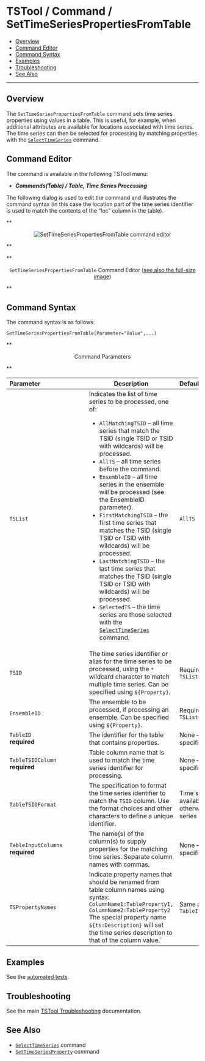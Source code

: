 # TSTool / Command / SetTimeSeriesPropertiesFromTable #

*   [Overview](#overview)
*   [Command Editor](#command-editor)
*   [Command Syntax](#command-syntax)
*   [Examples](#examples)
*   [Troubleshooting](#troubleshooting)
*   [See Also](#see-also)

-------------------------

## Overview ##

The `SetTimeSeriesPropertiesFromTable` command sets time series properties using values in a table.
This is useful, for example, when additional attributes are available for locations associated with time series.
The time series can then be selected for processing by matching properties with the
[`SelectTimeSeries`](../SelectTimeSeries/SelectTimeSeries.md) command.

## Command Editor ##

The command is available in the following TSTool menu:

*   ***Commands(Table) / Table, Time Series Processing***

The following dialog is used to edit the command and illustrates the command syntax
(in this case the location part of the time series identifier is used to
match the contents of the “loc” column in the table).

**<p style="text-align: center;">
![SetTimeSeriesPropertiesFromTable command editor](SetTimeSeriesPropertiesFromTable.png)
</p>**

**<p style="text-align: center;">
`SetTimeSeriesPropertiesFromTable` Command Editor (<a href="../SetTimeSeriesPropertiesFromTable.png">see also the full-size image</a>)
</p>**

## Command Syntax ##

The command syntax is as follows:

```text
SetTimeSeriesPropertiesFromTable(Parameter="Value",...)
```
**<p style="text-align: center;">
Command Parameters
</p>**

| **Parameter**&nbsp;&nbsp;&nbsp;&nbsp;&nbsp;&nbsp;&nbsp;&nbsp;&nbsp;&nbsp;&nbsp;&nbsp;&nbsp;&nbsp;&nbsp;&nbsp;&nbsp;&nbsp;&nbsp;&nbsp;&nbsp;&nbsp;&nbsp;&nbsp;&nbsp;&nbsp; | **Description** | **Default**&nbsp;&nbsp;&nbsp;&nbsp;&nbsp;&nbsp;&nbsp;&nbsp;&nbsp;&nbsp;&nbsp;&nbsp;&nbsp;&nbsp;&nbsp;&nbsp;&nbsp;&nbsp;&nbsp;&nbsp;&nbsp; |
| --------------|-----------------|----------------- |
| `TSList`|Indicates the list of time series to be processed, one of:<br><ul><li>`AllMatchingTSID` – all time series that match the TSID (single TSID or TSID with wildcards) will be processed.</li><li>`AllTS` – all time series before the command.</li><li>`EnsembleID` – all time series in the ensemble will be processed (see the EnsembleID parameter).</li><li>`FirstMatchingTSID` – the first time series that matches the TSID (single TSID or TSID with wildcards) will be processed.</li><li>`LastMatchingTSID` – the last time series that matches the TSID (single TSID or TSID with wildcards) will be processed.</li><li>`SelectedTS` – the time series are those selected with the [`SelectTimeSeries`](../SelectTimeSeries/SelectTimeSeries.md) command.</li></ul> | `AllTS` |
| `TSID`|The time series identifier or alias for the time series to be processed, using the `*` wildcard character to match multiple time series.  Can be specified using `${Property}`.|Required if `TSList=*TSID`|
| `EnsembleID`|The ensemble to be processed, if processing an ensemble. Can be specified using `${Property}`.|Required if `TSList=*EnsembleID`|
|`TableID`<br>**required**|The identifier for the table that contains properties.|None – must be specified.|
|`TableTSIDColumn`<br>**required**|Table column name that is used to match the time series identifier for processing.|None – must be specified.|
|`TableTSIDFormat`|The specification to format the time series identifier to match the `TSID` column.  Use the format choices and other characters to define a unique identifier.|Time series alias if available, or otherwise the time series identifier.|
|`TableInputColumns`<br>**required**|The name(s) of the column(s) to supply properties for the matching time series.  Separate column names with commas.|None – must be specified.|
|`TSPropertyNames`|Indicate property names that should be renamed from table column names using syntax:<br>`ColumnName1:TableProperty1,`<br>`ColumnName2:TableProperty2`<br>The special property name `${ts:Description}` will set the time series description to that of the column value.`|Same as `TableInputColumns`|

## Examples ##

See the [automated tests](https://github.com/OpenCDSS/cdss-app-tstool-test/tree/master/test/commands/SetTimeSeriesPropertiesFromTable).

## Troubleshooting ##

See the main [TSTool Troubleshooting](../../troubleshooting/troubleshooting.md) documentation.

## See Also ##

*   [`SelectTimeSeries`](../SelectTimeSeries/SelectTimeSeries.md) command
*   [`SetTimeSeriesProperty`](../SetTimeSeriesProperty/SetTimeSeriesProperty.md) command
